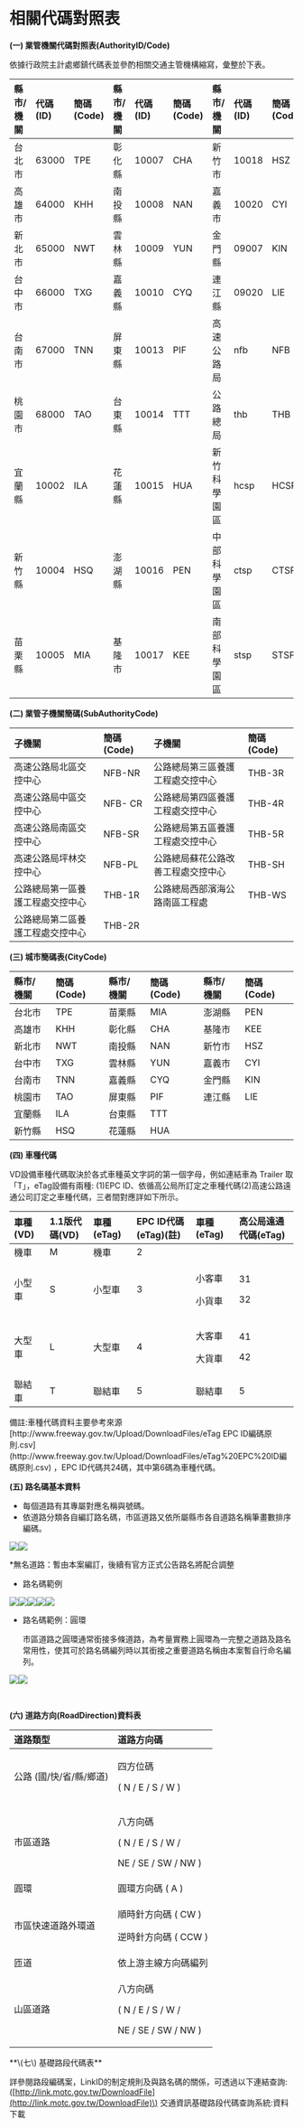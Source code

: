 # 相關代碼對照表

**\(一\) 業管機關代碼對照表\(AuthorityID/Code\)** 

依據行政院主計處鄉鎮代碼表並參酌相關交通主管機構縮寫，彙整於下表。

| 縣市/ 機關 | 代碼 \(ID\) | 簡碼 \(Code\) | 縣市/ 機關 | 代碼 \(ID\) | 簡碼 \(Code\) | 縣市/ 機關 | 代碼 \(ID\) | 簡碼 \(Code\) |
| :--- | :--- | :--- | :--- | :--- | :--- | :--- | :--- | :--- |
| 台北市 | 63000 | TPE | 彰化縣 | 10007 | CHA | 新竹市 | 10018 | HSZ |
| 高雄市 | 64000 | KHH | 南投縣 | 10008 | NAN | 嘉義市 | 10020 | CYI |
| 新北市 | 65000 | NWT | 雲林縣 | 10009 | YUN | 金門縣 | 09007 | KIN |
| 台中市 | 66000 | TXG | 嘉義縣 | 10010 | CYQ | 連江縣 | 09020 | LIE |
| 台南市 | 67000 | TNN | 屏東縣 | 10013 | PIF | 高速公路局 | nfb | NFB |
| 桃園市 | 68000 | TAO | 台東縣 | 10014 | TTT | 公路總局 | thb | THB |
| 宜蘭縣 | 10002 | ILA | 花蓮縣 | 10015 | HUA | 新竹科學園區 | hcsp | HCSP |
| 新竹縣 | 10004 | HSQ | 澎湖縣 | 10016 | PEN | 中部科學園區 | ctsp | CTSP |
| 苗栗縣 | 10005 | MIA | 基隆市 | 10017 | KEE | 南部科學園區 | stsp | STSP |

**\(二\) 業管子機關簡碼\(SubAuthorityCode\)**

| 子機關 | 簡碼 \(Code\) | 子機關 | 簡碼 \(Code\) |
| :--- | :--- | :--- | :--- |
| 高速公路局北區交控中心 | NFB-NR | 公路總局第三區養護工程處交控中心 | THB-3R |
| 高速公路局中區交控中心 | NFB- CR | 公路總局第四區養護工程處交控中心 | THB-4R |
| 高速公路局南區交控中心 | NFB-SR | 公路總局第五區養護工程處交控中心 | THB-5R |
| 高速公路局坪林交控中心 | NFB-PL | 公路總局蘇花公路改善工程處交控中心 | THB-SH |
| 公路總局第一區養護工程處交控中心 | THB-1R | 公路總局西部濱海公路南區工程處 | THB-WS |
| 公路總局第二區養護工程處交控中心 | THB-2R |  |  |

**\(三\) 城市簡碼表\(CityCode\)**

| 縣市/ 機關 | 簡碼 \(Code\) | 縣市/ 機關 | 簡碼 \(Code\) | 縣市/ 機關 | 簡碼 \(Code\) |
| :--- | :--- | :--- | :--- | :--- | :--- |
| 台北市 | TPE | 苗栗縣 | MIA | 澎湖縣 | PEN |
| 高雄市 | KHH | 彰化縣 | CHA | 基隆市 | KEE |
| 新北市 | NWT | 南投縣 | NAN | 新竹市 | HSZ |
| 台中市 | TXG | 雲林縣 | YUN | 嘉義市 | CYI |
| 台南市 | TNN | 嘉義縣 | CYQ | 金門縣 | KIN |
| 桃園市 | TAO | 屏東縣 | PIF | 連江縣 | LIE |
| 宜蘭縣 | ILA | 台東縣 | TTT |  |  |
| 新竹縣 | HSQ | 花蓮縣 | HUA |  |  |

**\(四\) 車種代碼** 

VD設備車種代碼取決於各式車種英文字詞的第一個字母，例如連結車為 Trailer 取「T」，eTag設備有兩種: \(1\)EPC ID、依循高公局所訂定之車種代碼\(2\)高速公路遠通公司訂定之車種代碼，三者間對應詳如下所示。

<table>
  <thead>
    <tr>
      <th style="text-align:left">&#x8ECA;&#x7A2E;(VD)</th>
      <th style="text-align:left">1.1&#x7248;&#x4EE3;&#x78BC;(VD)</th>
      <th style="text-align:left">&#x8ECA;&#x7A2E;(eTag)</th>
      <th style="text-align:left">EPC ID&#x4EE3;&#x78BC;(eTag)(&#x8A3B;)</th>
      <th style="text-align:left">&#x8ECA;&#x7A2E;(eTag)</th>
      <th style="text-align:left">&#x9AD8;&#x516C;&#x5C40;&#x9060;&#x901A;&#x4EE3;&#x78BC;(eTag)</th>
    </tr>
  </thead>
  <tbody>
    <tr>
      <td style="text-align:left">&#x6A5F;&#x8ECA;</td>
      <td style="text-align:left">M</td>
      <td style="text-align:left">&#x6A5F;&#x8ECA;</td>
      <td style="text-align:left">2</td>
      <td style="text-align:left"></td>
      <td style="text-align:left"></td>
    </tr>
    <tr>
      <td style="text-align:left">&#x5C0F;&#x578B;&#x8ECA;</td>
      <td style="text-align:left">S</td>
      <td style="text-align:left">&#x5C0F;&#x578B;&#x8ECA;</td>
      <td style="text-align:left">3</td>
      <td style="text-align:left">
        <p>&#x5C0F;&#x5BA2;&#x8ECA;</p>
        <p>&#x5C0F;&#x8CA8;&#x8ECA;</p>
      </td>
      <td style="text-align:left">
        <p>31</p>
        <p>32</p>
      </td>
    </tr>
    <tr>
      <td style="text-align:left">&#x5927;&#x578B;&#x8ECA;</td>
      <td style="text-align:left">L</td>
      <td style="text-align:left">&#x5927;&#x578B;&#x8ECA;</td>
      <td style="text-align:left">4</td>
      <td style="text-align:left">
        <p>&#x5927;&#x5BA2;&#x8ECA;</p>
        <p>&#x5927;&#x8CA8;&#x8ECA;</p>
      </td>
      <td style="text-align:left">
        <p>41</p>
        <p>42</p>
      </td>
    </tr>
    <tr>
      <td style="text-align:left">&#x806F;&#x7D50;&#x8ECA;</td>
      <td style="text-align:left">T</td>
      <td style="text-align:left">&#x806F;&#x7D50;&#x8ECA;</td>
      <td style="text-align:left">5</td>
      <td style="text-align:left">&#x806F;&#x7D50;&#x8ECA;</td>
      <td style="text-align:left">5</td>
    </tr>
  </tbody>
</table>備註:車種代碼資料主要參考來源[http://www.freeway.gov.tw/Upload/DownloadFiles/eTag EPC ID編碼原則.csv](http://www.freeway.gov.tw/Upload/DownloadFiles/eTag%20EPC%20ID編碼原則.csv) ，EPC ID代碼共24碼，其中第6碼為車種代碼。



**\(五\) 路名碼基本資料**

* 每個道路有其專屬對應名稱與號碼。
* 依道路分類各自編訂路名碼，市區道路又依所屬縣市各自道路名稱筆畫數排序編碼。

![](https://blobscdn.gitbook.com/v0/b/gitbook-28427.appspot.com/o/assets%2F-LOqtAH2mmiMEhSj-mUb%2F-LOqtTKitMOMZpKAoEfQ%2F-LOqtW3dAKKJBQaYNEcS%2F005-1.jpg?generation=1539593085596053&alt=media)![](https://blobscdn.gitbook.com/v0/b/gitbook-28427.appspot.com/o/assets%2F-LOqtAH2mmiMEhSj-mUb%2F-LOqtTKitMOMZpKAoEfQ%2F-LOqtW3fOGM_VTqOj_9J%2F005-2.jpg?generation=1539593089731315&alt=media)

\*無名道路：暫由本案編訂，後續有官方正式公告路名將配合調整

* 路名碼範例

![](https://blobscdn.gitbook.com/v0/b/gitbook-28427.appspot.com/o/assets%2F-LOqtAH2mmiMEhSj-mUb%2F-LOqtTKitMOMZpKAoEfQ%2F-LOqtW3h-l_VgqOybrgY%2F006-1.jpg?generation=1539593086768930&alt=media)![](https://blobscdn.gitbook.com/v0/b/gitbook-28427.appspot.com/o/assets%2F-LOqtAH2mmiMEhSj-mUb%2F-LOqtTKitMOMZpKAoEfQ%2F-LOqtW3jvh2F_GoL5IZT%2F006-2.jpg?generation=1539593090195549&alt=media)![](https://blobscdn.gitbook.com/v0/b/gitbook-28427.appspot.com/o/assets%2F-LOqtAH2mmiMEhSj-mUb%2F-LOqtTKitMOMZpKAoEfQ%2F-LOqtW3lZmab-gsuaxmR%2F006-3.jpg?generation=1539593090844101&alt=media)![](https://blobscdn.gitbook.com/v0/b/gitbook-28427.appspot.com/o/assets%2F-LOqtAH2mmiMEhSj-mUb%2F-LOqtTKitMOMZpKAoEfQ%2F-LOqtW3nhZRm-bUX-XWy%2F006-4.jpg?generation=1539593086689548&alt=media)![](https://blobscdn.gitbook.com/v0/b/gitbook-28427.appspot.com/o/assets%2F-LOqtAH2mmiMEhSj-mUb%2F-LOqtTKitMOMZpKAoEfQ%2F-LOqtW3pzgmMtD_4EBpg%2F006-5.jpg?generation=1539593087203352&alt=media)

* 路名碼範例：圓環

  市區道路之圓環通常銜接多條道路，為考量實務上圓環為一完整之道路及路名常用性，使其可於路名碼編列時以其銜接之重要道路名稱由本案暫自行命名編列。

![](https://blobscdn.gitbook.com/v0/b/gitbook-28427.appspot.com/o/assets%2F-LOqtAH2mmiMEhSj-mUb%2F-LOqtTKitMOMZpKAoEfQ%2F-LOqtW3rCEMXQy51azKv%2F007-1.jpg?generation=1539593086800958&alt=media)![](https://blobscdn.gitbook.com/v0/b/gitbook-28427.appspot.com/o/assets%2F-LOqtAH2mmiMEhSj-mUb%2F-LOqtTKitMOMZpKAoEfQ%2F-LOqtW3tJENmwtbzaNm9%2F007-2.jpg?generation=1539593090848881&alt=media)

​



**\(六\) 道路方向\(RoadDirection\)資料表**

<table>
  <thead>
    <tr>
      <th style="text-align:left">&#x9053;&#x8DEF;&#x985E;&#x578B;</th>
      <th style="text-align:left">&#x9053;&#x8DEF;&#x65B9;&#x5411;&#x78BC;</th>
    </tr>
  </thead>
  <tbody>
    <tr>
      <td style="text-align:left">&#x516C;&#x8DEF; (&#x570B;/&#x5FEB;/&#x7701;/&#x7E23;/&#x9109;&#x9053;)</td>
      <td
      style="text-align:left">
        <p>&#x56DB;&#x65B9;&#x4F4D;&#x78BC;</p>
        <p>( N / E / S / W )</p>
        </td>
    </tr>
    <tr>
      <td style="text-align:left">&#x5E02;&#x5340;&#x9053;&#x8DEF;</td>
      <td style="text-align:left">
        <p>&#x516B;&#x65B9;&#x5411;&#x78BC;</p>
        <p>( N / E / S / W /</p>
        <p>NE / SE / SW / NW )</p>
      </td>
    </tr>
    <tr>
      <td style="text-align:left">&#x5713;&#x74B0;</td>
      <td style="text-align:left">&#x5713;&#x74B0;&#x65B9;&#x5411;&#x78BC; ( A )</td>
    </tr>
    <tr>
      <td style="text-align:left">&#x5E02;&#x5340;&#x5FEB;&#x901F;&#x9053;&#x8DEF;&#x5916;&#x74B0;&#x9053;</td>
      <td
      style="text-align:left">
        <p>&#x9806;&#x6642;&#x91DD;&#x65B9;&#x5411;&#x78BC; ( CW )</p>
        <p>&#x9006;&#x6642;&#x91DD;&#x65B9;&#x5411;&#x78BC; ( CCW )</p>
        </td>
    </tr>
    <tr>
      <td style="text-align:left">&#x531D;&#x9053;</td>
      <td style="text-align:left">&#x4F9D;&#x4E0A;&#x6E38;&#x4E3B;&#x7DDA;&#x65B9;&#x5411;&#x78BC;&#x7DE8;&#x5217;</td>
    </tr>
    <tr>
      <td style="text-align:left">&#x5C71;&#x5340;&#x9053;&#x8DEF;</td>
      <td style="text-align:left">
        <p>&#x516B;&#x65B9;&#x5411;&#x78BC;</p>
        <p>( N / E / S / W /</p>
        <p>NE / SE / SW / NW )</p>
      </td>
    </tr>
  </tbody>
</table> **\(七\) 基礎路段代碼表** 

詳參閱路段編碼案，LinkID的制定規則及與路名碼的關係，可透過以下連結查詢: \([http://link.motc.gov.tw/DownloadFile](http://link.motc.gov.tw/DownloadFile)\) 交通資訊基礎路段代碼查詢系統:資料下載

